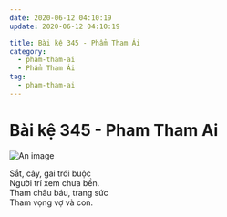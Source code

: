 ```yaml
---
date: 2020-06-12 04:10:19
update: 2020-06-12 04:10:19

title: Bài kệ 345 - Phẩm Tham Ái
category:
  - pham-tham-ai
  - Phẩm Tham Ái
tag:
  - pham-tham-ai
---
```


# Bài kệ 345 - Pham Tham Ai

![An image](/img/pham-tham-ai/pham-tham-ai-345.jpg)

Sắt, cây, gai trói buộc<br>Người trí xem chưa bền.<br>Tham châu báu, trang sức<br>Tham vọng vợ và con.<br>
